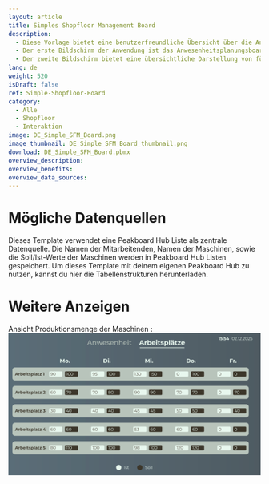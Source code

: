 ```yaml
---
layout: article
title: Simples Shopfloor Management Board
description: 
  - Diese Vorlage bietet eine benutzerfreundliche Übersicht über die Anwesenheitsplanung und die Maschinenleistung. 
  - Der erste Bildschirm der Anwendung ist das Anwesenheitsplanungsboard. Hier kannst Du auf einen Blick sehen, welche Mitarbeiter an welchem Tag der Woche anwesend sind. Diese Funktion hilft Ihnen, die Personalressourcen effizient zu verwalten und sicherzustellen, dass immer genügend Arbeitskräfte zur Verfügung stehen.
  - Der zweite Bildschirm bietet eine übersichtliche Darstellung von fünf Maschinen. Hier kannst du aktuell produzierten Teile sowie die angestrebte Produktionsmenge für jeden Tag eintragen.
lang: de
weight: 520
isDraft: false
ref: Simple-Shopfloor-Board
category:
  - Alle
  - Shopfloor
  - Interaktion
image: DE_Simple_SFM_Board.png
image_thumbnail: DE_Simple_SFM_Board_thumbnail.png
download: DE_Simple_SFM_Board.pbmx
overview_description:
overview_benefits:
overview_data_sources:
---
```

# Mögliche Datenquellen
Dieses Template verwendet eine Peakboard Hub Liste als zentrale Datenquelle. Die Namen der Mitarbeitenden, Namen der Maschinen, sowie die Soll/Ist-Werte der Maschinen werden in Peakboard Hub Listen gespeichert. Um dieses Template mit deinem eigenen Peakboard Hub zu nutzen, kannst du hier die Tabellenstrukturen herunterladen.
# Weitere Anzeigen

Ansicht Produktionsmenge der Maschinen : 
![image_live](DE_Simple_SFM_Workstations.png)





